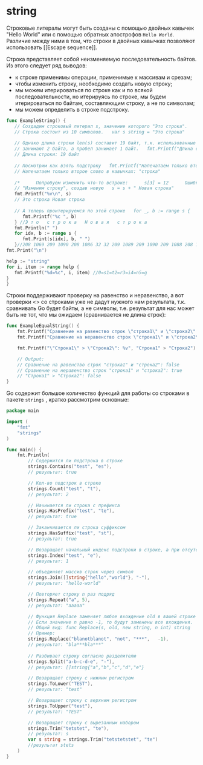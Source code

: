 # string
Строковые литералы могут быть созданы с помощью двойных кавычек "Hello World" или с помощью обратных апострофов `Hello World`. Различие между ними в том, что строки в двойных кавычках позволяют использовать [[Escape sequence]].

Строка представляет собой неизменяемую последовательность байтов. Из этого следует ряд выводов:
-   к строке применимы операции, применимые к массивам и срезам;
-   чтобы изменить строку, необходимо создать новую строку;
-   мы можем итерироваться по строке как и по всякой последовательности, но итерируясь по строке, мы будем итерироваться по байтам, составляющим строку, а не по символам;
-   мы можем определить в строке подстроку.

```go
func ExampleString() {  
   // Создадим строковый литерал s, значение которого "Это строка".  
   // Строка состоит из 10 символов.   var s string = "Это строка"  
  
   // Однако длина строки len(s) составит 19 байт, т.к. использованные кирилические символы  
   // занимают 2 байта, а пробел занимает 1 байт.   fmt.Printf("Длина строки: %d байт\n", len(s))  
   // Длина строки: 19 байт  
  
   // Посмотрим как взять подстроку   fmt.Printf("Напечатаем только второе слово в кавычках: \"%v\"\n", s[7:])  
   // Напечатаем только второе слово в кавычках: "строка"  
  
   /*      Попробуем изменить что-то встроке:      s[3] = 12      Ошибка компиляции: cannot assign to s[3], потому что строки - неизменяемые последовательности.   */  
   // "Изменим строку", создав новую   s = s + " Новая строка"  
   fmt.Printf("%v\n", s)  
   // Это строка Новая строка  
  
   // А теперь проитерируемся по этой строке   for _, b := range s {  
      fmt.Printf("%c ", b)  
   } //Э т о   с т р о к а   Н о в а я   с т р о к а  
   fmt.Println(" ")  
   for idx, b := range s {  
      fmt.Print(s[idx], b, " ")  
   }//208 1069 209 1090 208 1086 32 32 209 1089 209 1090 209 1088 208 1086 208 1082 208 1072 32 32 208 1053 208 1086 208 1074 208 1072 209 1103 32 32 209 1089 209 1090 209 1088 208 1086 208 1082 208 1072   
fmt.Print("\n")

help := "string"  
for i, item := range help {  
   fmt.Printf("%d=%c", i, item) //0=s1=t2=r3=i4=n5=g
}
}
```

Строки поддерживают проверку на равенство и неравенство, а вот проверки <> со строками уже не дадут нужного нам результата, т.к. сравнивать Go будет байты, а не символы, т.е. результат для нас может быть не тот, что мы ожидаем (сравнивается не длина строк):

```go
func ExampleEqualString() {
	fmt.Printf("Сравнение на равенство строк \"строка1\" и \"строка2\": %v\n", "строка1" == "строка2")
	fmt.Printf("Сравнение на неравенство строк \"строка1\" и \"строка2\": %v\n", "строка1" != "строка2")

	fmt.Printf("\"Строка1\" > \"Строка2\": %v", "Строка1" > "Строка2")

	// Output:
	// Сравнение на равенство строк "строка1" и "строка2": false
	// Сравнение на неравенство строк "строка1" и "строка2": true
	// "Строка1" > "Строка2": false
}
```

Go содержит большое количество функций для работы со строками в пакете `strings` , кратко рассмотрим основные: 

```go
package main

import (
    "fmt"
    "strings"
)

func main() {
    fmt.Println(    
        // Содержится ли подстрока в строке    
        strings.Contains("test", "es"), 
        // результат: true

        // Кол-во подстрок в строке
        strings.Count("test", "t"),
        // результат: 2

        // Начинается ли строка с префикса       
        strings.HasPrefix("test", "te"), 
        // результат: true

        // Заканчивается ли строка суффиксом
        strings.HasSuffix("test", "st"), 
        // результат: true

        // Возвращает начальный индекс подстроки в строке, а при отсутствии вхождения возвращает -1
        strings.Index("test", "e"), 
        // результат: 1

        // объединяет массив строк через символ
        strings.Join([]string{"hello","world"}, "-"),
        // результат: "hello-world"

        // Повторяет строку n раз подряд
        strings.Repeat("a", 5), 
        // результат: "aaaaa"

        // Функция Replace заменяет любое вхождение old в вашей строке на new
        // Если значение n равно -1, то будут заменены все вхождения.
        // Общий вид: func Replace(s, old, new string, n int) string
        // Пример:
        strings.Replace("blanotblanot", "not", "***", 	-1),
        // результат: "bla***bla***"
 
        // Разбивает строку согласно разделителю
        strings.Split("a-b-c-d-e", "-"), 
        // результат: []string{"a","b","c","d","e"}

        // Возвращает строку c нижним регистром
        strings.ToLower("TEST"), 
        // результат: "test"

        // Возвращает строку c верхним регистром
        strings.ToUpper("test"), 
        // результат: "TEST"

        // Возвращает строку с вырезанным набором
        strings.Trim("tetstet", "te"),
        // результат: s
        var s string = strings.Trim("tetstetstet", "te")
		//результат stets
    )
}
```

